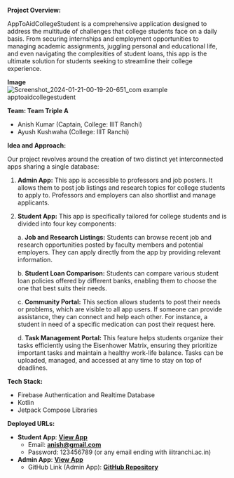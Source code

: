 **Project Overview:**

AppToAidCollegeStudent is a comprehensive application designed to address the multitude of challenges that college students face on a daily basis. From securing internships and employment opportunities to managing academic assignments, juggling personal and educational life, and even navigating the complexities of student loans, this app is the ultimate solution for students seeking to streamline their college experience.

**Image**
![Screenshot_2024-01-21-00-19-20-651_com example apptoaidcollegestudent](https://github.com/Dynamo-Dream/Student-Mate-App/assets/93912318/d533f215-9115-4665-9667-b0ce7729808b)


**Team: Team Triple A**

- Anish Kumar (Captain, College: IIIT Ranchi)
- Ayush Kushwaha (College: IIIT Ranchi)

**Idea and Approach:**

Our project revolves around the creation of two distinct yet interconnected apps sharing a single database:

1. **Admin App:** This app is accessible to professors and job posters. It allows them to post job listings and research topics for college students to apply to. Professors and employers can also shortlist and manage applicants.
2. **Student App:** This app is specifically tailored for college students and is divided into four key components:
    
    a. **Job and Research Listings:** Students can browse recent job and research opportunities posted by faculty members and potential employers. They can apply directly from the app by providing relevant information.
    
    b. **Student Loan Comparison:** Students can compare various student loan policies offered by different banks, enabling them to choose the one that best suits their needs.
    
    c. **Community Portal:** This section allows students to post their needs or problems, which are visible to all app users. If someone can provide assistance, they can connect and help each other. For instance, a student in need of a specific medication can post their request here.
    
    d. **Task Management Portal:** This feature helps students organize their tasks efficiently using the Eisenhower Matrix, ensuring they prioritize important tasks and maintain a healthy work-life balance. Tasks can be uploaded, managed, and accessed at any time to stay on top of deadlines.
    

**Tech Stack:**

- Firebase Authentication and Realtime Database
- Kotlin
- Jetpack Compose Libraries

**Deployed URLs:**

- **Student App**: **[View App](https://drive.google.com/file/d/1WJCYirJT5YmiUIc5i4_bdh1vxkzWEcT9/view?usp=share_link)**
    - Email: **[anish@gmail.com](mailto:anish@gmail.com)**
    - Password: 123456789 (or any email ending with iiitranchi.ac.in)
- **Admin App**: **[View App](https://drive.google.com/file/d/1RlzWCQcT4ggIV-Bb_4Qnrl1EXka--2--/view?usp=share_link)**
    - GitHub Link (Admin App): **[GitHub Repository](https://github.com/Ayush92-byte/FinalAdminApp)**
